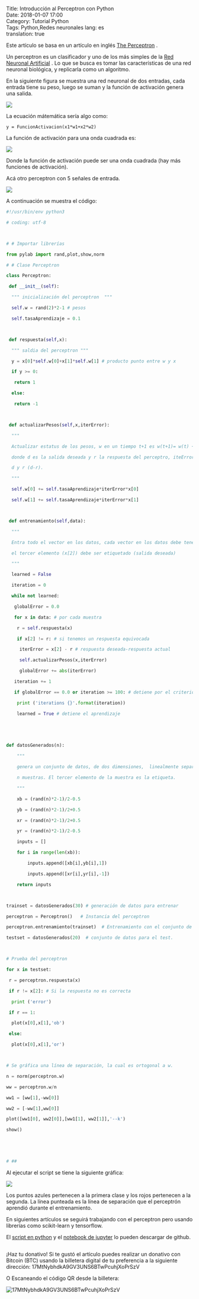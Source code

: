 Title: Introducción al Perceptron con Python  
Date: 2018-01-07 17:00  
Category: Tutorial Python  
Tags: Python,Redes neuronales
lang: es  
translation: true  


Este artículo se basa en un artículo en inglés [The Perceptron](http://glowingpython.blogspot.co.uk/2011/10/perceptron.html) .

Un perceptron es un clasificador y uno de los más simples de la [Red Neuronal Artificial](http://es.wikipedia.org/wiki/Neurona_de_McCulloch-Pitts) . Lo que se busca es tomar las características de una red neuronal biológica, y replicarla como un algoritmo.

En la siguiente figura se muestra una red neuronal de dos entradas, cada entrada tiene su peso, luego se suman y la función de activación genera una salida.

![](./images/introduccionalperceptronconpython-1.png) 

La ecuación mátemática sería algo como:
```
y = FuncionActivacion(x1*w1+x2*w2)
```
La función de activación para una onda cuadrada es:

![](./images/introduccionalperceptronconpython-2.png) 

Donde la función de activación puede ser una onda cuadrada (hay más funciones de activación).

Acá otro perceptron con 5 señales de entrada.

![](./images/introduccionalperceptronconpython-3.png) 

A continuación se muestra el código:
```python
#!/usr/bin/env python3

# coding: utf-8



# # Importar librerías

from pylab import rand,plot,show,norm

# # Clase Perceptron

class Perceptron:

 def __init__(self):

  """ inicialización del perceptron  """

  self.w = rand(2)*2-1 # pesos

  self.tasaAprendizaje = 0.1 



 def respuesta(self,x):

  """ saldia del perceptron """

  y = x[0]*self.w[0]+x[1]*self.w[1] # producto punto entre w y x

  if y >= 0:

   return 1

  else:

   return -1



 def actualizarPesos(self,x,iterError):

  """

  Actualizar estatus de los pesos, w en un tiempo t+1 es w(t+1)= w(t) + learningRate*(d-r)*x

  donde d es la salida deseada y r la respuesta del perceptro, iteError es la diferencia entre

  d y r (d-r).

  """

  self.w[0] += self.tasaAprendizaje*iterError*x[0]

  self.w[1] += self.tasaAprendizaje*iterError*x[1]



 def entrenamiento(self,data):

  """ 

  Entra todo el vector en los datos, cada vector en los datos debe tener 3 elementos,

  el tercer elemento (x[2]) debe ser etiquetado (salida deseada)

  """

  learned = False

  iteration = 0

  while not learned:

   globalError = 0.0

   for x in data: # por cada muestra

    r = self.respuesta(x)    

    if x[2] != r: # si tenemos un respuesta equivocada

     iterError = x[2] - r # respuesta deseada-respuesta actual

     self.actualizarPesos(x,iterError)

     globalError += abs(iterError)

   iteration += 1

   if globalError == 0.0 or iteration >= 100: # detiene por el criterio

    print ('iterations {}'.format(iteration))

    learned = True # detiene el aprendizaje

    



def datosGenerados(n):

    """

    genera un conjunto de datos, de dos dimensiones,  linealmente separados con

    n muestras. El tercer elemento de la muestra es la etiqueta.

    """

    xb = (rand(n)*2-1)/2-0.5

    yb = (rand(n)*2-1)/2+0.5

    xr = (rand(n)*2-1)/2+0.5

    yr = (rand(n)*2-1)/2-0.5

    inputs = []

    for i in range(len(xb)):

        inputs.append([xb[i],yb[i],1])

        inputs.append([xr[i],yr[i],-1])

    return inputs



trainset = datosGenerados(30) # generación de datos para entrenar

perceptron = Perceptron()   # Instancia del perceptron

perceptron.entrenamiento(trainset)  # Entrenamiento con el conjunto de datos

testset = datosGenerados(20)  # conjunto de datos para el test.



# Prueba del perceptron

for x in testset:

 r = perceptron.respuesta(x)

 if r != x[2]: # Si la respuesta no es correcta

  print ('error')

 if r == 1:

  plot(x[0],x[1],'ob')  

 else:

  plot(x[0],x[1],'or')



# Se gráfica una línea de separación, la cual es ortogonal a w.

n = norm(perceptron.w)

ww = perceptron.w/n

ww1 = [ww[1],-ww[0]]

ww2 = [-ww[1],ww[0]]

plot([ww1[0], ww2[0]],[ww1[1], ww2[1]],'--k')

show()





# ## 

```


Al ejecutar el script se tiene la siguiente gráfica:

![](./images/introduccionalperceptronconpython-4.png) 

Los puntos azules pertenecen a la primera clase y los rojos pertenecen a la segunda. La línea punteada es la línea de separación que el perceptrón aprendió durante el entrenamiento.

En siguientes artículos se seguirá trabajando con el perceptron pero usando librerías como scikit-learn y tensorflow.

El [script en python](http://github.com/ecrespo/codigo_blog/blob/master/IA/inteligenciaartificial/perceptron/simple/Perceptron.py) y el [notebook de jupyter](http://github.com/ecrespo/codigo_blog/blob/master/IA/inteligenciaartificial/perceptron/simple/Perceptron.ipynb)  lo pueden descargar de github.

##  ##
¡Haz tu donativo!
Si te gustó el artículo puedes realizar un donativo con Bitcoin (BTC)
usando la billetera digital de tu preferencia a la siguiente
dirección: 17MtNybhdkA9GV3UNS6BTwPcuhjXoPrSzV

O Escaneando el código QR desde la billetera:

![17MtNybhdkA9GV3UNS6BTwPcuhjXoPrSzV](./images/17MtNybhdkA9GV3UNS6BTwPcuhjXoPrSzV.png)
